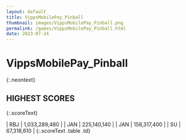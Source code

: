 ```yaml
---
layout: default
title: VippsMobilePay_Pinball
thumbnail: images/VippsMobilePay_Pinball.png
permalink: /games/VippsMobilePay_Pinball.html
date: 2023-07-24
---
```


# VippsMobilePay_Pinball 
{:.neontext}

## HIGHEST SCORES
{:.scoreText}

| RBJ | 1,033,289,480 | 
| JAN | 225,140,140 | 
| JAN | 156,317,400 | 
| SU | 67,318,610 | 
{:.scoreText .table .td}
